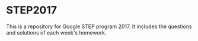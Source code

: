 # STEP2017
This is a repository for Google STEP program 2017. It includes the questions and solutions of each week's homework.
